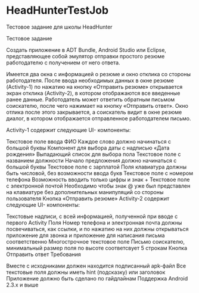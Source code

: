 HeadHunterTestJob
=================

Тестовое задание для школы HeadHunter


Тестовое задание

Создать приложение в ADT Bundle, Android Studio или Eclipse, представляющее собой эмулятор отправки простого резюме работодателю с получением от него ответа.

Имеется два окна с информацией о резюме и окно отклика со стороны работодателя. После ввода необходимых данных в окне резюме (Activity-1) по нажатию на кнопку «Отправить резюме» открывается экран отклика (Activity-2), в котором отображаются все введенные ранее данные. Работодатель может ответить обратным письмом соискателю, после чего нажимает на кнопку «Отправить ответ». Окно отлика после этого закрывается, а соискатель видит в окне резюме диалог, в котором отображается отправленное работодателем письмо.

Activity-1 содержит следующие UI- компоненты:

Текстовое поле ввода ФИО
Каждое слово должно начинаться с большой буквы
Компонент для выбора даты с надписью «Дата рождения»
Выпадающий список для выбора пола
Текстовое поле с названием должности
Начало предложения должно начинаться с большой буквы
Текстовое поле с зарплатой
Поля клавиатура должны быть числовой, без возможности ввода букв
Текстовое поле с номером телефона
Возможность вводить только цифры и знак +
Текстовое поле с электронной почтой
Необходимо чтобы знак @ уже был представлен на клавиатуре без дополнительных манипуляций со стороны
пользователя
Кнопка «Отправить резюме»
Activity-2 содержит следующие UI- компоненты:

Текстовые надписи, с всей информацией, полученной при вводе с первого Activity
Поля Номер телефона и электронная почта должны посвечиваться, как ссылки, и по нажатию на них должны открываться приложение для звонка и приложение для написания письма соответственно
Многострочное текстовое поле Письмо соискателю, минимальный размер поля по высоте соответсвует 5 строкам
Кнопка Отправить ответ
Требования

 Вместе с исходниками должен находится подписанный apk-файл
 Все текстовые поля должны иметь hint (подсказку) или заголовок
 Приложение должно быть сделано по гайдлайнам
 Поддержка Android 2.3.x и выше
